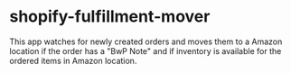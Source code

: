 # shopify-fulfillment-mover
This app watches for newly created orders and moves them to a Amazon location if the order has a "BwP Note" and if inventory is available for the ordered items in Amazon location.
